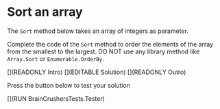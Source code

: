 ﻿# Sort an array

The `Sort` method below takes an array of integers as parameter.

Complete the code of the `Sort` method to order the elements of the array from the smallest to the largest. DO NOT use any library method like `Array.Sort` or `Enumerable.OrderBy`.

[](READONLY Intro)
[](EDITABLE Solution)
[](READONLY Outro)

Press the button below to test your solution

[](RUN BrainCrushersTests.Tester)